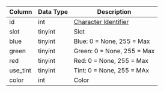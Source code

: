 | Column   | Data Type | Description                               |
| -------- | --------- | ----------------------------------------- |
| id       | int       | [Character Identifier](character_data.md) |
| slot     | tinyint   | Slot                                      |
| blue     | tinyint   | Blue: 0 = None, 255 = Max                 |
| green    | tinyint   | Green: 0 = None, 255 = Max                |
| red      | tinyint   | Red: 0 = None, 255 = Max                  |
| use_tint | tinyint   | Tint: 0 = None, 255 = MAx                 |
| color    | int       | Color                                     |